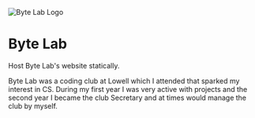 ![Byte Lab Logo](https://bytelab.rafaelcenzano.com/favicon-32x32.png?v=b6f0cbae03e21121dadbed4b32992c25)
# Byte Lab

Host Byte Lab's website statically.

Byte Lab was a coding club at Lowell which I attended that sparked my interest in CS. During my first year I was very active with projects and the second year I became the club Secretary and at times would manage the club by myself.
